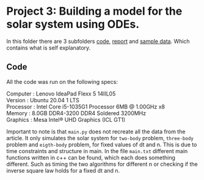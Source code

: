 # Project 3: Building a model for the solar system using ODEs.
In this folder there are 3 subfolders [code](https://github.com/SigurdSundberg/FYS3150/tree/master/project3/code), [report](https://github.com/SigurdSundberg/FYS3150/tree/master/project3/report) and [sample data](https://github.com/SigurdSundberg/FYS3150/tree/master/project3/sample_data).
Which contains what is self explanatory.
## Code
All the code was run on the following specs:

Computer  : Lenovo IdeaPad Flexx 5 14IIL05<br />
Version   : Ubuntu 20.04 1 LTS <br />
Processor : Intel Core i5-1035G1 Processor 6MB @ 1.00GHz x8 <br />
Memory    : 8.0GB DDR4-3200 DDR4 Soldered 3200MHz <br />
Graphics  : Mesa Intel® UHD Graphics (ICL GT1) <br />

Important to note is that ```main.py``` does not recreate all the data from the article. It only simulates the solar system for ``two-body`` problem, ``three-body`` problem and ``eigth-body`` problem, for fixed values of dt and n. This is due to time constraints and structure in main. In the file ```main.txt``` different main functions written in c++ can be found, which each does something different. Such as timing the two algorithms for different n or checking if the inverse square law holds for a fixed dt and n.